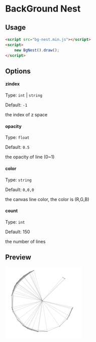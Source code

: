 # BackGround Nest

## Usage

```html
<script src="bg-nest.min.js"></script>
<script>
    new BgNest().draw();
</script>
```

## Options

#### zindex

Type: `int` | `string`

Default: `-1`

the index of z space

#### opacity

Type: `float`

Default: `0.5`

the opacity of line (0~1)

#### color

Type: `string`

Default: `0,0,0`

the canvas line color, the color is (R,G,B)

#### count

Type: `int`

Default: 150

the number of lines

## Preview

![](screenshot.png)
